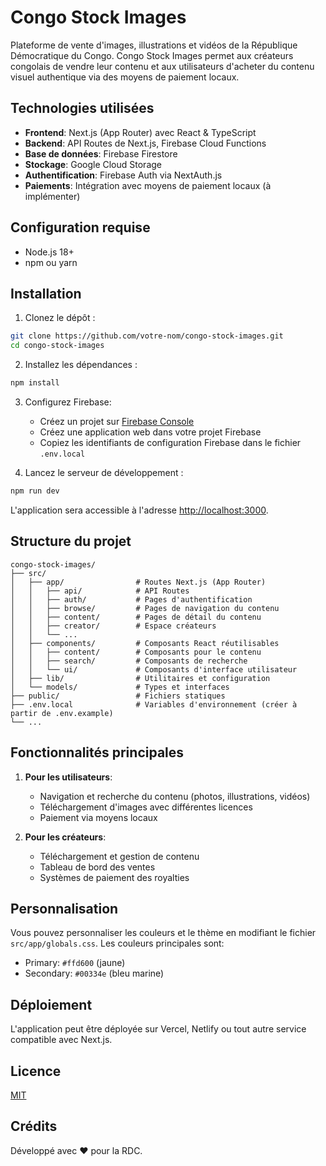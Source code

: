 # Congo Stock Images

Plateforme de vente d'images, illustrations et vidéos de la République Démocratique du Congo. Congo Stock Images permet aux créateurs congolais de vendre leur contenu et aux utilisateurs d'acheter du contenu visuel authentique via des moyens de paiement locaux.

## Technologies utilisées

- **Frontend**: Next.js (App Router) avec React & TypeScript
- **Backend**: API Routes de Next.js, Firebase Cloud Functions
- **Base de données**: Firebase Firestore
- **Stockage**: Google Cloud Storage
- **Authentification**: Firebase Auth via NextAuth.js
- **Paiements**: Intégration avec moyens de paiement locaux (à implémenter)

## Configuration requise

- Node.js 18+ 
- npm ou yarn

## Installation

1. Clonez le dépôt :

```bash
git clone https://github.com/votre-nom/congo-stock-images.git
cd congo-stock-images
```

2. Installez les dépendances :

```bash
npm install
```

3. Configurez Firebase:
   - Créez un projet sur [Firebase Console](https://console.firebase.google.com/)
   - Créez une application web dans votre projet Firebase
   - Copiez les identifiants de configuration Firebase dans le fichier `.env.local`

4. Lancez le serveur de développement :

```bash
npm run dev
```

L'application sera accessible à l'adresse [http://localhost:3000](http://localhost:3000).

## Structure du projet

```
congo-stock-images/
├── src/
│   ├── app/                # Routes Next.js (App Router)
│   │   ├── api/            # API Routes
│   │   ├── auth/           # Pages d'authentification
│   │   ├── browse/         # Pages de navigation du contenu
│   │   ├── content/        # Pages de détail du contenu
│   │   ├── creator/        # Espace créateurs
│   │   └── ...
│   ├── components/         # Composants React réutilisables
│   │   ├── content/        # Composants pour le contenu
│   │   ├── search/         # Composants de recherche
│   │   └── ui/             # Composants d'interface utilisateur
│   ├── lib/                # Utilitaires et configuration
│   └── models/             # Types et interfaces
├── public/                 # Fichiers statiques
├── .env.local              # Variables d'environnement (créer à partir de .env.example)
└── ...
```

## Fonctionnalités principales

1. **Pour les utilisateurs**:
   - Navigation et recherche du contenu (photos, illustrations, vidéos)
   - Téléchargement d'images avec différentes licences
   - Paiement via moyens locaux

2. **Pour les créateurs**:
   - Téléchargement et gestion de contenu
   - Tableau de bord des ventes
   - Systèmes de paiement des royalties

## Personnalisation

Vous pouvez personnaliser les couleurs et le thème en modifiant le fichier `src/app/globals.css`. Les couleurs principales sont:

- Primary: `#ffd600` (jaune)
- Secondary: `#00334e` (bleu marine)

## Déploiement

L'application peut être déployée sur Vercel, Netlify ou tout autre service compatible avec Next.js.

## Licence

[MIT](LICENSE)

## Crédits

Développé avec ❤️ pour la RDC.
